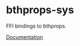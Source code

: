 # bthprops-sys #
FFI bindings to bthprops.

[Documentation](https://retep998.github.io/doc/bthprops-sys/)
